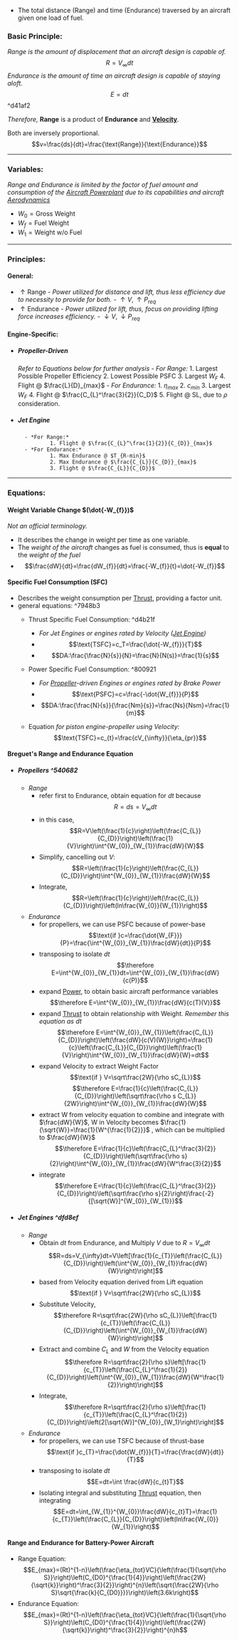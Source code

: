- The total distance (Range) and time (Endurance) traversed by an aircraft given one load of fuel.
### Basic Principle:
*Range is the amount of displacement that an aircraft design is capable of.* 
$$R=V_{\infty}dt$$
*Endurance is the amount of time an aircraft design is capable of staying aloft.*
$$E=dt$$ ^d41af2

*Therefore,* **Range** is a product of **Endurance** and **[Velocity](./Velocity.md)**.

Both are inversely proportional.
$$v=\frac{ds}{dt}=\frac{\text{Range}}{\text{Endurance}}$$

---
### Variables:
*Range and Endurance is limited by the factor of fuel amount and consumption of the [Aircraft Powerplant](./Aircraft%20Powerplant.md) due to its capabilities and aircraft [Aerodynamics](./Aerodynamics.md)* 
- $W_{0} = \text{Gross Weight}$ 
- $W_{f} = \text{Fuel Weight}$ 
- $W_{1} = \text{Weight w/o Fuel}$ 

---
### Principles:
#### General:
- $\uparrow \text{Range}$ 
		- *Power utilized for distance and lift, thus less efficiency due to necessity to provide for both.*
		- $\uparrow V, \uparrow P_{req}$
- $\uparrow\text{Endurance}$ 
		- *Power utilized for lift, thus, focus on providing lifting force increases efficiency.*
		- $\downarrow V,\downarrow P_{req}$
#### Engine-Specific:
- ##### Propeller-Driven
	*Refer to Equations below for further analysis*
		- *For Range:*
				1. Largest Possible Propeller Efficiency
				2. Lowest Possible PSFC
				3. Largest $W_{F}$
				4. Flight @ $\frac{L}{D}_{max}$ 
		- *For Endurance:*
				1. $\eta_{max}$ 
				2. $c_{min}$
				3. Largest $W_{F}$
				4. Flight @ $\frac{C_{L}^\frac{3}{2}}{C_D}$ 
				5. Flight @ SL, due to $\rho$ consideration.
- ##### Jet Engine
		- *For Range:*
				1. Flight @ $\frac{C_{L}^\frac{1}{2}}{C_{D}}_{max}$ 
		- *For Endurance:*
				1. Max Endurance @ $T_{R-min}$ 
				2. Max Endurance @ $\frac{C_{L}}{C_{D}}_{max}$ 
				3. Flight @ $\frac{C_{L}}{C_{D}}$ 
---
### Equations:
#### Weight Variable Change $(\dot{-W_{f}})$
*Not an official terminology.* 
- It describes the change in weight per time as one variable.
- The *weight of the aircraft* changes as fuel is consumed, thus is **equal** to the *weight of the fuel*
- $$\frac{dW}{dt}=\frac{dW_{f}}{dt}=\frac{-W_{f}}{t}=\dot{-W_{f}}$$
#### Specific Fuel Consumption (SFC)
- Describes the weight consumption per [Thrust](./Thrust.md), providing a factor unit.
- general equations:  ^7948b3
	- Thrust Specific Fuel Consumption:  ^d4b21f
		- *For Jet Engines or engines rated by Velocity ([Jet Engine](./Jet%20Engine.md))*  
		- $$\text{TSFC}=c_T=\frac{\dot{-W_{f}}}{T}$$
		- $$DA:\frac{\frac{N}{s}}{N}=\frac{N}{N(s)}=\frac{1}{s}$$ 

	- Power Specific Fuel Consumption:  ^800921
		- *For [Propeller](Propeller.md)-driven Engines or engines rated by Brake Power*
		- $$\text{PSFC}=c=\frac{-\dot{W_{f}}}{P}$$
		- $$DA:\frac{\frac{N}{s}}{\frac{Nm}{s}}=\frac{Ns}{Nsm}=\frac{1}{m}$$
	- Equation *for piston engine-propeller using Velocity:* $$\text{TSFC}=c_{t}=\frac{cV_{\infty}}{\eta_{pr}}$$

#### Breguet's Range and Endurance Equation
- ##### Propellers ^540682
	- *Range*
		- refer first to Endurance, obtain equation for $dt$ because $$R=ds=V_{\infty}dt$$
		- in this case, $$R=V\left(\frac{1}{c}\right)\left(\frac{C_{L}}{C_{D}}\right)\left(\frac{1}{V}\right)\int^{W_{0}}_{W_{1}}\frac{dW}{W}$$
		- Simplify, cancelling out $V$: $$R=\left(\frac{1}{c}\right)\left(\frac{C_{L}}{C_{D}}\right)\int^{W_{0}}_{W_{1}}\frac{dW}{W}$$
		- Integrate, $$R=\left(\frac{1}{c}\right)\left(\frac{C_{L}}{C_{D}}\right)\left(ln\frac{W_{0}}{W_{1}}\right)$$
	- *Endurance* 
		- for propellers, we can use PSFC because of power-base $$\text{if }c=\frac{\dot{W_{F}}}{P}=\frac{\int^{W_{0}}_{W_{1}}\frac{dW}{dt}}{P}$$
		- transposing to isolate $dt$  $$\therefore E=\int^{W_{0}}_{W_{1}}dt=\int^{W_{0}}_{W_{1}}\frac{dW}{c(P)}$$
		- expand [Power](./Power.md), to obtain basic aircraft performance variables $$\therefore E=\int^{W_{0}}_{W_{1}}\frac{dW}{c(T)(V)}$$
		- expand [Thrust](./Thrust.md) to obtain relationship with Weight. *Remember this equation as $dt$* $$\therefore E=\int^{W_{0}}_{W_{1}}\left(\frac{C_{L}}{C_{D}}\right)\left(\frac{dW}{c(V)(W)}\right)=\frac{1}{c}\left(\frac{C_{L}}{C_{D}}\right)\left(\frac{1}{V}\right)\int^{W_{0}}_{W_{1}}\frac{dW}{W}=dt$$
		- expand Velocity to extract Weight Factor $$\text{if } V=\sqrt\frac{2W}{\rho sC_{L}}$$ $$\therefore E=\frac{1}{c}\left(\frac{C_{L}}{C_{D}}\right)\left(\sqrt\frac{\rho s C_{L}}{2W}\right)\int^{W_{0}}_{W_{1}}\frac{dW}{W}$$
		- extract W from velocity equation to combine and integrate with $\frac{dW}{W}$, W in Velocity becomes $\frac{1}{\sqrt{W}}=\frac{1}{W^{\frac{1}{2}}}$ , which can be multiplied to $\frac{dW}{W}$  $$\therefore E=\frac{1}{c}\left(\frac{C_{L}^\frac{3}{2}}{C_{D}}\right)\left(\sqrt\frac{\rho s}{2}\right)\int^{W_{0}}_{W_{1}}\frac{dW}{W^\frac{3}{2}}$$
		- integrate $$\therefore E=\frac{1}{c}\left(\frac{C_{L}^\frac{3}{2}}{C_{D}}\right)\left(\sqrt\frac{\rho s}{2}\right)\frac{-2}{[\sqrt{W}]^{W_{0}}_{W_{1}}}$$
- ##### Jet Engines ^dfd8ef
	- *Range*
		-  Obtain $dt$ from Endurance, and Multiply $V$ due to $R=V_{\infty}dt$  $$R=ds=V_{\infty}dt=V\left[\frac{1}{c_{T}}\left(\frac{C_{L}}{C_{D}}\right)\left(\int^{W_{0}}_{W_{1}}\frac{dW}{W}\right)\right]$$
		- based from Velocity equation derived from Lift equation $$\text{if } V=\sqrt\frac{2W}{\rho sC_{L}}$$
		- Substitute Velocity, $$\therefore R=\sqrt\frac{2W}{\rho sC_{L}}\left[\frac{1}{c_{T}}\left(\frac{C_{L}}{C_{D}}\right)\left(\int^{W_{0}}_{W_{1}}\frac{dW}{W}\right)\right]$$
		- Extract and combine $C_{L}$ and $W$ from the Velocity equation $$\therefore R=\sqrt\frac{2}{\rho s}\left[\frac{1}{c_{T}}\left(\frac{C_{L}^\frac{1}{2}}{C_{D}}\right)\left(\int^{W_{0}}_{W_{1}}\frac{dW}{W^\frac{1}{2}}\right)\right]$$
		- Integrate, $$\therefore R=\sqrt\frac{2}{\rho s}\left[\frac{1}{c_{T}}\left(\frac{C_{L}^\frac{1}{2}}{C_{D}}\right)\left(2[\sqrt{W}]^{W_{0}}_{W_1}\right)\right]$$
	- *Endurance*
		- for propellers, we can use TSFC because of thrust-base $$\text{if }c_{T}=\frac{\dot{W_{f}}}{T}=\frac{\frac{dW}{dt}}{T}$$
		- transposing to isolate $dt$  $$E=dt=\int \frac{dW}{c_{t}T}$$
		- Isolating integral and substituting [Thrust](./Thrust.md#^f63895) equation, then integrating $$E=dt=\int_{W_{1}}^{W_{0}}\frac{dW}{c_{t}T}=\frac{1}{c_{T}}\left(\frac{C_{L}}{C_{D}}\right)\left(ln\frac{W_{0}}{W_{1}}\right)$$

#### Range and Endurance for Battery-Power Aircraft
- Range Equation: $$E_{max}=(Rt)^{1-n}\left(\frac{\eta_{tot}VC}{\left(\frac{1}{\sqrt{\rho S}}\right)\left(C_{D0}^{\frac{1}{4}}\right)\left(\frac{2W}{\sqrt{k}}\right)^\frac{3}{2}}\right)^{n}\left(\sqrt{\frac{2W}{\rho S}\sqrt{\frac{k}{C_{D0}}}}\right)\left(3.6k\right)$$
- Endurance Equation: $$E_{max}=(Rt)^{1-n}\left(\frac{\eta_{tot}VC}{\left(\frac{1}{\sqrt{\rho S}}\right)\left(C_{D0}^{\frac{1}{4}}\right)\left(\frac{2W}{\sqrt{k}}\right)^\frac{3}{2}}\right)^{n}h$$